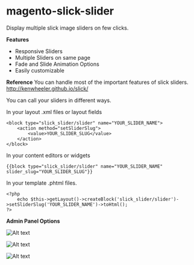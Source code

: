 # magento-slick-slider
Display multiple slick image sliders on few clicks.

**Features**
- Responsive Sliders
- Multiple Sliders on same page
- Fade and Slide Animation Options
- Easily customizable

**Reference**
You can handle most of the important features of slick sliders. http://kenwheeler.github.io/slick/

You can call your sliders in different ways.

In your layout .xml files or layout fields

```
<block type="slick_slider/slider" name="YOUR_SLIDER_NAME">
    <action method="setSliderSlug">
        <value>YOUR_SLIDER_SLUG</value>
    </action>
</block>
```

In your content editors or widgets

```
{{block type="slick_slider/slider" name="YOUR_SLIDER_NAME" slider_slug="YOUR_SLIDER_SLUG"}}
```

In your template .phtml files.

```
<?php 
    echo $this->getLayout()->createBlock('slick_slider/slider')->setSliderSlug('YOUR_SLIDER_NAME')->toHtml();
?>
```
**Admin Panel Options**

![Alt text](/screenshots/slider.jpg?raw=true "Slider:")

![Alt text](/screenshots/slide.jpg?raw=true "Slide:")

![Alt text](/screenshots/frontend.jpg?raw=true "Frontend:")
